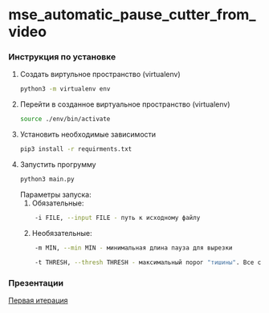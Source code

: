 # mse_automatic_pause_cutter_from_video

### Инструкция по установке
1. Создать виртульное пространство (virtualenv)
    ```bash
    python3 -m virtualenv env
    ```
2. Перейти в созданное виртуальное пространство (virtualenv)
    ```bash
   source ./env/bin/activate
    ```
3. Установить необходимые зависимости
    ```bash
    pip3 install -r requirments.txt
    ```
4. Запустить прогрумму
    ```bash
    python3 main.py
    ```
    Параметры запуска:
    1. Обязательные:
    ```bash
        -i FILE, --input FILE - путь к исходному файлу
    ```    
    2. Необязательные:
    ```bash
        -m MIN, --min MIN - минимальная длина пауза для вырезки
    ```  
    ```bash
        -t THRESH, --thresh THRESH - максимальный порог "тишины". Все сегменты, где звук громчке этого параметра будут сохранены, остальные - вырезаны
    ``` 
        
### Презентации
[Первая итерация](https://github.com/moevm/mse_automatic_pause_cutter_from_video/blob/master/cutter.pptx)
